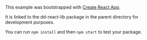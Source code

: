 This example was bootstrapped with [Create React App](https://github.com/facebook/create-react-app).

It is linked to the dd-react-lib package in the parent directory for development purposes.

You can run `npm install` and then `npm start` to test your package.
